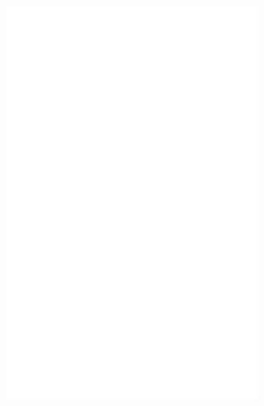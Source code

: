<p align="center">
	<img src="https://github.com/pedroivosl/pedroivosl/blob/master/github-metrics.svg" alt="Metrics">
</p>
